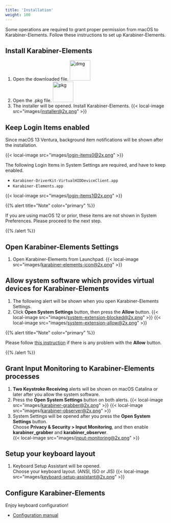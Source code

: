 ```yaml
---
title: 'Installation'
weight: 100
---
```


Some operations are required to grant proper permission from macOS to Karabiner-Elements.
Follow these instructions to set up Karabiner-Elements.

## Install Karabiner-Elements

1.  Open the downloaded file.
    <img src="images/dmg-icon@2x.png" alt="dmg" width="64" />
2.  Open the .pkg file.
    <img src="images/pkg-icon@2x.png" alt="pkg" width="64" />
3.  The installer will be opened. Install Karabiner-Elements.
    {{< local-image src="images/installer@2x.png" >}}

## Keep Login Items enabled

Since macOS 13 Ventura, background item notifications will be shown after the installation.

{{< local-image src="images/login-items0@2x.png" >}}

The following Login Items in System Settings are required, and have to keep enabled.

-   `Karabiner-DriverKit-VirtualHIDDeviceClient.app`
-   `Karabiner-Elements.app`

{{< local-image src="images/login-items1@2x.png" >}}

{{% alert title="Note" color="primary" %}}

If you are using macOS 12 or prior, these items are not shown in System Preferences.
Please proceed to the next step.

{{% /alert %}}

## Open Karabiner-Elements Settings

1.  Open Karabiner-Elements from Launchpad.
    {{< local-image src="images/karabiner-elements-icon@2x.png" >}}

## Allow system software which provides virtual devices for Karabiner-Elements

1.  The following alert will be shown when you open Karabiner-Elements Settings.
2.  Click **Open System Settings** button, then press the **Allow** button.
    {{< local-image src="images/system-extension-blocked@2x.png" >}}
    {{< local-image src="images/system-extension-allow@2x.png" >}}

{{% alert title="Note" color="primary" %}}

Please follow [this instruction](../../help/troubleshooting/kext-allow-button-does-not-work/) if there is any problem with the **Allow** button.

{{% /alert %}}

## Grant Input Monitoring to Karabiner-Elements processes

1.  **Two Keystroke Receiving** alerts will be shown on macOS Catalina or later after you allow the system software.
2.  Press the **Open System Settings** button on both alerts.
    {{< local-image src="images/karabiner-grabber@2x.png" >}}
    {{< local-image src="images/karabiner-observer@2x.png" >}}
3.  System Settings will be opened after you press the **Open System Settings** button.<br/>
    Choose **Privacy & Security > Input Monitoring**, and then enable **karabiner_grabber** and **karabiner_observer**. <br />
    {{< local-image src="images/input-monitoring@2x.png" >}}

## Setup your keyboard layout

1.  Keyboard Setup Assistant will be opened.<br/>
    Choose your keyboard layout. (ANSI, ISO or JIS)
    {{< local-image src="images/keyboard-setup-assistant@2x.png" >}}

## Configure Karabiner-Elements

Enjoy keyboard configuration!

-   [Configuration manual](../../manual/configuration/)
